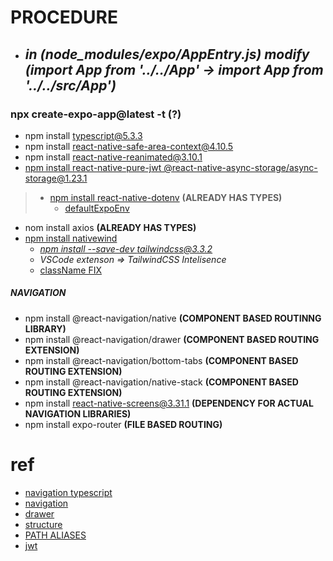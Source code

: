 # PROCEDURE
- ## *in (node_modules/expo/AppEntry.js) modify (import App from '../../App' -> import App from '../../src/App')*
### **npx create-expo-app@latest -t (?)**
- npm install typescript@5.3.3
- npm install react-native-safe-area-context@4.10.5
- npm install react-native-reanimated@3.10.1
- [npm install react-native-pure-jwt @react-native-async-storage/async-storage@1.23.1](https://www.npmjs.com/package/react-native-pure-jwt)
> - [npm install react-native-dotenv](https://www.npmjs.com/package/react-native-dotenv) **(ALREADY HAS TYPES)** 
>    - [defaultExpoEnv](https://docs.expo.dev/guides/environment-variables/)
- nom install axios **(ALREADY HAS TYPES)**
- [npm install nativewind](https://blog.logrocket.com/getting-started-nativewind-tailwind-react-native/)
    - [*npm install --save-dev tailwindcss@3.3.2*](https://soulemanou-kunchiefuh-babanou.medium.com/how-install-tailwind-css-in-a-react-native-typescript-project-645a22150e53) 
    - *VSCode extenson => TailwindCSS Intelisence*
    - [className FIX](https://stackoverflow.com/questions/77817553/typescript-error-with-nativewind-in-react-native-no-overload-matches-this-call)

##### NAVIGATION
- npm install @react-navigation/native **(COMPONENT BASED ROUTINNG LIBRARY)**
- npm install @react-navigation/drawer **(COMPONENT BASED ROUTING EXTENSION)**
- npm install @react-navigation/bottom-tabs **(COMPONENT BASED ROUTING EXTENSION)**
- npm install @react-navigation/native-stack **(COMPONENT BASED ROUTING EXTENSION)**
- npm install react-native-screens@3.31.1 **(DEPENDENCY FOR ACTUAL NAVIGATION LIBRARIES)**
- npm install expo-router **(FILE BASED ROUTING)**

# ref
- [navigation typescript](https://medium.com/@vadymchernykh/react-native-navigation-with-typescript-3c4e6bfaf583)
- [navigation](https://reactnative.dev/docs/navigation)
- [drawer](https://reactnavigation.org/docs/drawer-based-navigation/)
- [structure](https://medium.com/@akshit5230/react-native-typescript-structuring-your-project-files-ca243ea216e9)
- [PATH ALIASES](https://docs.expo.dev/guides/typescript/)
- [jwt](https://medium.com/@josiahmahachi/jwt-authentication-in-react-native-an-odyssey-of-async-storage-axios-2719aac00eaa)

